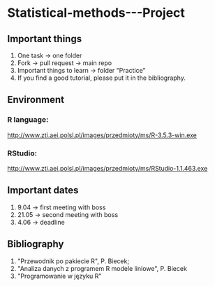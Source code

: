 # Statistical-methods---Project

## Important things
1. One task -> one folder 
2. Fork -> pull request -> main repo 
3. Important things to learn -> folder "Practice" 
4. If you find a good tutorial, please put it in the bibliography. 

## Environment

### R language:
http://www.zti.aei.polsl.pl/images/przedmioty/ms/R-3.5.3-win.exe
### RStudio:
http://www.zti.aei.polsl.pl/images/przedmioty/ms/RStudio-1.1.463.exe

## Important dates 
1. 9.04 -> first meeting with boss
2. 21.05 -> second meeting with boss
3. 4.06 -> deadline 

## Bibliography
1. "Przewodnik po pakiecie R", P. Biecek;
2. "Analiza danych z programem R modele liniowe", P. Biecek
3. "Programowanie w języku R"
